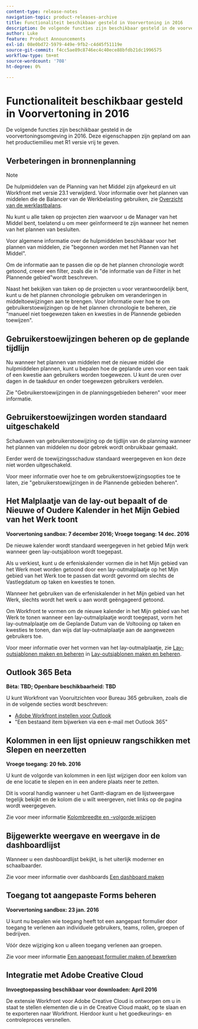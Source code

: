 ```yaml
---
content-type: release-notes
navigation-topic: product-releases-archive
title: Functionaliteit beschikbaar gesteld in Voorvertoning in 2016
description: De volgende functies zijn beschikbaar gesteld in de voorvertoningsomgeving in 2016. Deze eigenschappen zijn gepland om aan het productiemilieu met R1 versie vrij te geven.
author: Luke
feature: Product Announcements
exl-id: 08e0bd72-5979-449e-9fb2-c4d45f51119e
source-git-commit: f4cc5ae89c8746ec4c40ece88bfdb21dc1996575
workflow-type: tm+mt
source-wordcount: '708'
ht-degree: 0%

---
```


# Functionaliteit beschikbaar gesteld in Voorvertoning in 2016

De volgende functies zijn beschikbaar gesteld in de voorvertoningsomgeving in 2016. Deze eigenschappen zijn gepland om aan het productiemilieu met R1 versie vrij te geven.

## Verbeteringen in bronnenplanning

>[!NOTE]
>
>De hulpmiddelen van de Planning van het Middel zijn afgekeurd en uit Workfront met versie 23.1 verwijderd. Voor informatie over het plannen van middelen die de Balancer van de Werkbelasting gebruiken, zie [Overzicht van de werklastbalans](../../../../resource-mgmt/workload-balancer/overview-workload-balancer.md).

Nu kunt u alle taken op projecten zien waarvoor u de Manager van het Middel bent, toelatend u om meer geïnformeerd te zijn wanneer het nemen van het plannen van besluiten.

Voor algemene informatie over de hulpmiddelen beschikbaar voor het plannen van middelen, zie &quot;begonnen worden met het Plannen van het Middel&quot;.

Om de informatie aan te passen die op de het plannen chronologie wordt getoond, creeer een filter, zoals die in &quot;de informatie van de Filter in het Plannende gebied&quot;wordt beschreven.

Naast het bekijken van taken op de projecten u voor verantwoordelijk bent, kunt u de het plannen chronologie gebruiken om veranderingen in middeltoewijzingen aan te brengen. Voor informatie over hoe te om gebruikerstoewijzingen op de het plannen chronologie te beheren, zie &quot;manueel niet toegewezen taken en kwesties in de Plannende gebieden toewijzen&quot;.

## Gebruikerstoewijzingen beheren op de geplande tijdlijn

Nu wanneer het plannen van middelen met de nieuwe middel die hulpmiddelen plannen, kunt u bepalen hoe de geplande uren voor een taak of een kwestie aan gebruikers worden toegewezen. U kunt de uren over dagen in de taakduur en onder toegewezen gebruikers verdelen.

Zie &quot;Gebruikerstoewijzingen in de planningsgebieden beheren&quot; voor meer informatie.

## Gebruikerstoewijzingen worden standaard uitgeschakeld

Schaduwen van gebruikerstoewijzing op de tijdlijn van de planning wanneer het plannen van middelen nu door gebrek wordt onbruikbaar gemaakt.

Eerder werd de toewijzingsschaduw standaard weergegeven en kon deze niet worden uitgeschakeld.

Voor meer informatie over hoe te om gebruikerstoewijzingsopties toe te laten, zie &quot;gebruikerstoewijzingen in de Plannende gebieden beheren&quot;.

## Het Malplaatje van de lay-out bepaalt of de Nieuwe of Oudere Kalender in het Mijn Gebied van het Werk toont

**Voorvertoning sandbox: 7 december 2016; Vroege toegang: 14 dec. 2016** 

De nieuwe kalender wordt standaard weergegeven in het gebied Mijn werk wanneer geen lay-outsjabloon wordt toegepast.

Als u verkiest, kunt u de erfeniskalender vormen die in het Mijn gebied van het Werk moet worden getoond door een lay-outmalplaatje op het Mijn gebied van het Werk toe te passen dat wordt gevormd om slechts de Vastlegdatum op taken en kwesties te tonen.

Wanneer het gebruiken van de erfeniskalender in het Mijn gebied van het Werk, slechts wordt het werk u aan wordt geëngageerd getoond.

Om Workfront te vormen om de nieuwe kalender in het Mijn gebied van het Werk te tonen wanneer een lay-outmalplaatje wordt toegepast, vorm het lay-outmalplaatje om de Geplande Datum van de Voltooiing op taken en kwesties te tonen, dan wijs dat lay-outmalplaatje aan de aangewezen gebruikers toe.

Voor meer informatie over het vormen van het lay-outmalplaatje, zie [Lay-outsjablonen maken en beheren](../../../../administration-and-setup/customize-workfront/use-layout-templates/create-and-manage-layout-templates.md#customizing-my-work) in [Lay-outsjablonen maken en beheren](../../../../administration-and-setup/customize-workfront/use-layout-templates/create-and-manage-layout-templates.md).

## Outlook 365 Beta

**Bèta: TBD; Openbare beschikbaarheid: TBD**

U kunt Workfront van Vooruitzichten voor Bureau 365 gebruiken, zoals die in de volgende secties wordt beschreven:

* [Adobe Workfront instellen voor Outlook](../../../../workfront-integrations-and-apps/using-workfront-with-outlook/set-up-workfront-for-outlook.md)
* &quot;Een bestaand item bijwerken via een e-mail met Outlook 365&quot;

## Kolommen in een lijst opnieuw rangschikken met Slepen en neerzetten

**Vroege toegang: 20 feb. 2016**

U kunt de volgorde van kolommen in een lijst wijzigen door een kolom van de ene locatie te slepen en in een andere plaats neer te zetten.

Dit is vooral handig wanneer u het Gantt-diagram en de lijstweergave tegelijk bekijkt en de kolom die u wilt weergeven, niet links op de pagina wordt weergegeven. 

Zie voor meer informatie [Kolombreedte en -volgorde wijzigen](../../../../reports-and-dashboards/reports/reporting-elements/modify-column-width-order.md)

## Bijgewerkte weergave en weergave in de dashboardlijst

Wanneer u een dashboardlijst bekijkt, is het uiterlijk moderner en schaalbaarder.

Zie voor meer informatie over dashboards [Een dashboard maken](../../../../reports-and-dashboards/dashboards/creating-and-managing-dashboards/create-dashboard.md)

## Toegang tot aangepaste Forms beheren

**Voorvertoning sandbox: 23 jan. 2016**

U kunt nu bepalen wie toegang heeft tot een aangepast formulier door toegang te verlenen aan individuele gebruikers, teams, rollen, groepen of bedrijven. 

Vóór deze wijziging kon u alleen toegang verlenen aan groepen.

Zie voor meer informatie [Een aangepast formulier maken of bewerken](../../../../administration-and-setup/customize-workfront/create-manage-custom-forms/create-or-edit-a-custom-form.md)

## Integratie met Adobe Creative Cloud

**Invoegtoepassing beschikbaar voor downloaden: April 2016**

De extensie Workfront voor Adobe Creative Cloud is ontworpen om u in staat te stellen elementen die u in de Creative Cloud maakt, op te slaan en te exporteren naar Workfront. Hierdoor kunt u het goedkeurings- en controleproces versnellen.
